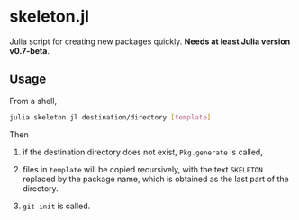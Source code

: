# skeleton.jl

Julia script for creating new packages quickly. **Needs at least Julia version v0.7-beta**.

## Usage

From a shell,

```sh
julia skeleton.jl destination/directory [template]
```

Then

1. if the destination directory does not exist, `Pkg.generate` is called,

2. files in `template` will be copied recursively, with the text `SKELETON` replaced by the package name, which is obtained as the last part of the directory.

3. `git init` is called.

